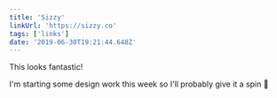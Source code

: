```yaml
---
title: 'Sizzy'
linkUrl: 'https://sizzy.co'
tags: ['links'] 
date: '2019-06-30T19:21:44.648Z'
---
```

This looks fantastic! 

I'm starting some design work this week so I'll probably give it a spin 🚀 